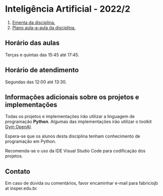 # Inteligência Artificial - 2022/2

1. [Ementa da disciplina.](ementa.md)
2. [Plano aula-a-aula da disciplina.](plano_aula.md)

## Horário das aulas

Terças e quintas das 15:45 até 17:45.

## Horário de atendimento

Segundas das 12:00 até 13:30. 

## Informações adicionais sobre os projetos e implementações

Todas os projetos e implementações irão utilizar a linguagem de programação **Python**. 
Algumas das implementações irão utilizar o toolkit [Gym OpenAI](https://gym.openai.com/).

Espera-se que os alunos desta disciplina tenham conhecimento de programação em Python. 

Recomenda-se o uso da IDE Visual Studio Code para codificação dos projetos. 

## Contato

Em caso de dúvida ou comentários, favor encaminhar e-mail para fabriciojb at insper.edu.br. 